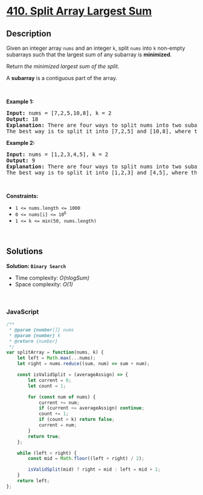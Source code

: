 # [410. Split Array Largest Sum](https://leetcode.com/problems/split-array-largest-sum)

## Description

<div class="elfjS" data-track-load="description_content"><p>Given an integer array <code>nums</code> and an integer <code>k</code>, split <code>nums</code> into <code>k</code> non-empty subarrays such that the largest sum of any subarray is <strong>minimized</strong>.</p>

<p>Return <em>the minimized largest sum of the split</em>.</p>

<p>A <strong>subarray</strong> is a contiguous part of the array.</p>

<p>&nbsp;</p>
<p><strong class="example">Example 1:</strong></p>

<pre><strong>Input:</strong> nums = [7,2,5,10,8], k = 2
<strong>Output:</strong> 18
<strong>Explanation:</strong> There are four ways to split nums into two subarrays.
The best way is to split it into [7,2,5] and [10,8], where the largest sum among the two subarrays is only 18.
</pre>

<p><strong class="example">Example 2:</strong></p>

<pre><strong>Input:</strong> nums = [1,2,3,4,5], k = 2
<strong>Output:</strong> 9
<strong>Explanation:</strong> There are four ways to split nums into two subarrays.
The best way is to split it into [1,2,3] and [4,5], where the largest sum among the two subarrays is only 9.
</pre>

<p>&nbsp;</p>
<p><strong>Constraints:</strong></p>

<ul>
	<li><code>1 &lt;= nums.length &lt;= 1000</code></li>
	<li><code>0 &lt;= nums[i] &lt;= 10<sup>6</sup></code></li>
	<li><code>1 &lt;= k &lt;= min(50, nums.length)</code></li>
</ul>
</div>

<p>&nbsp;</p>

## Solutions

**Solution: `Binary Search`**
- Time complexity: <em>O(nlogSum)</em>
- Space complexity: <em>O(1)</em>

<p>&nbsp;</p>

### **JavaScript**

```js
/**
 * @param {number[]} nums
 * @param {number} k
 * @return {number}
 */
var splitArray = function(nums, k) {
    let left = Math.max(...nums);
    let right = nums.reduce((sum, num) => sum + num);

    const isValidSplit = (averageAssign) => {
        let current = 0;
        let count = 1;

        for (const num of nums) {
            current += num;
            if (current <= averageAssign) continue;
            count += 1;
            if (count > k) return false;
            current = num;
        }
        return true;
    };

    while (left < right) {
        const mid = Math.floor((left + right) / 2);

        isValidSplit(mid) ? right = mid : left = mid + 1;
    }
    return left;
};
```
